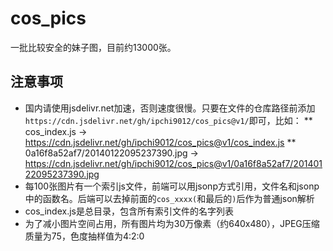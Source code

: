 # cos_pics
一批比较安全的妹子图，目前约13000张。

## 注意事项
* 国内请使用jsdelivr.net加速，否则速度很慢。只要在文件的仓库路径前添加`https://cdn.jsdelivr.net/gh/ipchi9012/cos_pics@v1/`即可，比如：
  ** cos_index.js -> https://cdn.jsdelivr.net/gh/ipchi9012/cos_pics@v1/cos_index.js
  ** 0a16f8a52af7/20140122095237390.jpg -> https://cdn.jsdelivr.net/gh/ipchi9012/cos_pics@v1/0a16f8a52af7/20140122095237390.jpg
* 每100张图片有一个索引js文件，前端可以用jsonp方式引用，文件名和jsonp中的函数名。后端可以去掉前面的`cos_xxxx(`和最后的`)`后作为普通json解析
* cos_index.js是总目录，包含所有索引文件的名字列表
* 为了减小图片空间占用，所有图片均为30万像素（约640x480），JPEG压缩质量为75，色度抽样值为4:2:0
